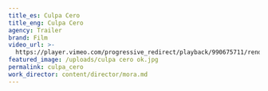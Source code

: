 ```yaml
---
title_es: Culpa Cero
title_eng: Culpa Cero
agency: Trailer
brand: Film
video_url: >-
  https://player.vimeo.com/progressive_redirect/playback/990675711/rendition/1080p/file.mp4?loc=external&signature=b309f769d574308697900f91ffb4236c28812dd7d6a11f066ccfa1c582763f39
featured_image: /uploads/culpa cero ok.jpg
permalink: culpa_cero
work_director: content/director/mora.md
---
```


